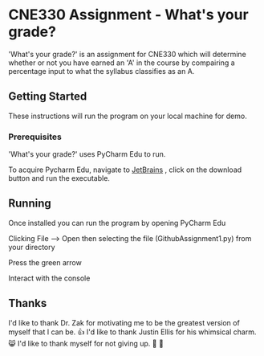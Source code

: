 # CNE330 Assignment - What's your grade?

'What's your grade?' is an assignment for CNE330 which will determine whether or not you have earned an 'A' in the course by compairing a percentage input to what the syllabus classifies as an A.

## Getting Started

These instructions will run the program on your local machine for demo.

### Prerequisites

'What's your grade?' uses PyCharm Edu to run. 

To acquire Pycharm Edu, navigate to [JetBrains](https://www.jetbrains.com/pycharm-edu/) , click on the download button and run the executable.

## Running
Once installed you can run the program by opening PyCharm Edu

Clicking File --> Open then selecting the file (GithubAssignment1.py) from your directory

Press the green arrow

Interact with the console

## Thanks
I'd like to thank Dr. Zak for motivating me to be the greatest version of myself that I can be. :+1:
I'd like to thank Justin Ellis for his whimsical charm. :smile_cat:
I'd like to thank myself for not giving up. :fist_right: :fist_left:
